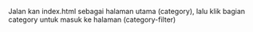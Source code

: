Jalan kan index.html sebagai halaman utama (category), lalu klik bagian category untuk masuk ke halaman (category-filter)
